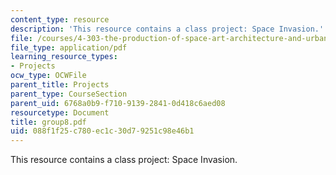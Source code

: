 ```yaml
---
content_type: resource
description: 'This resource contains a class project: Space Invasion.'
file: /courses/4-303-the-production-of-space-art-architecture-and-urbanism-in-dialogue-fall-2006/088f1f25c780ec1c30d79251c98e46b1_group8.pdf
file_type: application/pdf
learning_resource_types:
- Projects
ocw_type: OCWFile
parent_title: Projects
parent_type: CourseSection
parent_uid: 6768a0b9-f710-9139-2841-0d418c6aed08
resourcetype: Document
title: group8.pdf
uid: 088f1f25-c780-ec1c-30d7-9251c98e46b1
---
```

This resource contains a class project: Space Invasion.

